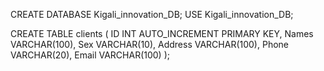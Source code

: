 
CREATE DATABASE Kigali_innovation_DB;
USE Kigali_innovation_DB;

CREATE TABLE clients (
  ID INT AUTO_INCREMENT PRIMARY KEY,
  Names VARCHAR(100),
  Sex VARCHAR(10),
  Address VARCHAR(100),
  Phone VARCHAR(20),
  Email VARCHAR(100)
);
